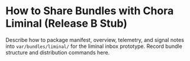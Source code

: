 # How to Share Bundles with Chora Liminal (Release B Stub)

Describe how to package manifest, overview, telemetry, and signal notes into `var/bundles/liminal/` for the liminal inbox prototype. Record bundle structure and distribution commands here.
